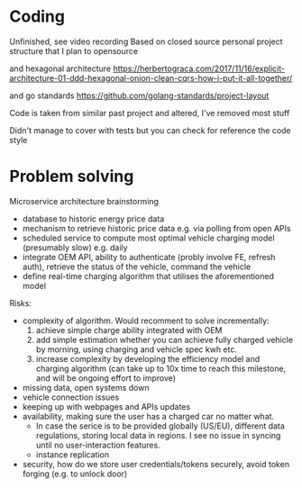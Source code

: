 # Coding
Unfinished, see video recording
Based on closed source personal project structure that I plan to opensource

and hexagonal architecture https://herbertograca.com/2017/11/16/explicit-architecture-01-ddd-hexagonal-onion-clean-cqrs-how-i-put-it-all-together/

and go standards https://github.com/golang-standards/project-layout

Code is taken from similar past project and altered, I've removed most stuff

Didn't manage to cover with tests but you can check for reference the code style

# Problem solving

Microservice architecture brainstorming
- database to historic energy price data
- mechanism to retrieve historic price data e.g. via polling from open APIs
- scheduled service to compute most optimal vehicle charging model (presumably slow) e.g. daily
- integrate OEM API, ability to authenticate (probly involve FE, refresh auth), retrieve the status of the vehicle, command the vehicle
- define real-time charging algorithm that utilises the aforementioned model

Risks:
- complexity of algorithm. Would recomment to solve incrementally:
  1. achieve simple charge ability integrated with OEM
  2. add simple estimation whether you can achieve fully charged vehicle by morning, using charging and vehicle spec kwh etc.
  3. increase complexity by developing the efficiency model and charging algorithm (can take up to 10x time to reach this milestone, and will be ongoing effort to improve)
- missing data, open systems down
- vehicle connection issues
- keeping up with webpages and APIs updates
- availability, making sure the user has a charged car no matter what. 
  - In case the serice is to be provided globally (US/EU), different data regulations, storing local data in regions. I see no issue in syncing until no user-interaction features.
  - instance replication
- security, how do we store user credentials/tokens securely, avoid token forging (e.g. to unlock door)